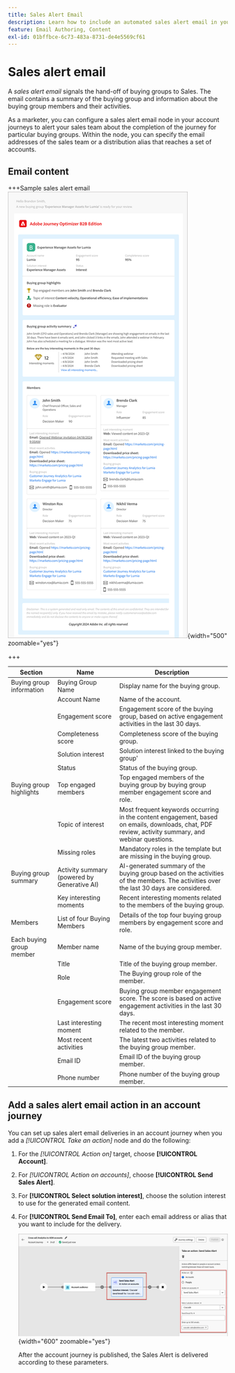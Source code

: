 ```yaml
---
title: Sales Alert Email
description: Learn how to include an automated sales alert email in your account journeys.
feature: Email Authoring, Content
exl-id: 01bffbce-6c73-483a-8731-de4e5569cf61
---
```

# Sales alert email

A _sales alert email_ signals the hand-off of buying groups to Sales. The email contains a summary of the buying group and information about the buying group members and their activities.

As a marketer, you can configure a sales alert email node in your account journeys to alert your sales team about the completion of the journey for particular buying groups. Within the node, you can specify the email addresses of the sales team or a distribution alias that reaches a set of accounts.

## Email content

+++Sample sales alert email
![Example of a sales alert email using the default template](./assets/sales-alert-email-example.png){width="500" zoomable="yes"}

+++

| Section  | Name | Description |
| - | ---- | ----------- |
| Buying group information | Buying Group Name | Display name for the buying group.|
|   | Account Name | Name of the account.|
|   | Engagement score | Engagement score of the buying group, based on active engagement activities in the last 30 days. |
|   | Completeness score | Completeness score of the buying group. |
|   | Solution interest | Solution interest linked to the buying group' |
|   | Status | Status of the buying group. |
| Buying group highlights | Top engaged members | Top engaged members of the buying group by buying group member engagement score and role. |
|   | Topic of interest | Most frequent keywords occurring in the content engagement, based on emails, downloads, chat, PDF review, activity summary, and webinar questions. |
|   | Missing roles | Mandatory roles in the template but are missing in the buying group.|
| Buying group summary | Activity summary (powered by Generative AI) | AI-generated summary of the buying group based on the activities of the members. The activities over the last 30 days are considered. |
|   | Key interesting moments | Recent interesting moments related to the members of the buying group. |
| Members | List of four Buying Members | Details of the top four buying group members by engagement score and role. |
| Each buying group member | Member name | Name of the buying group member. |
|   | Title | Title of the buying group member. |
|   | Role | The Buying group role of the member. |
|   | Engagement score | Buying group member engagement score. The score is based on active engagement activities in the last 30 days. |
|   | Last interesting moment | The recent most interesting moment related to the member. |
|   | Most recent activities | The latest two activities related to the buying group member. |
|   | Email ID | Email ID of the buying group member. |
|   | Phone number | Phone number of the buying group member. |

## Add a sales alert email action in an account journey

You can set up sales alert email deliveries in an account journey when you add a _[!UICONTROL Take an action]_ node and do the following:

1. For the _[!UICONTROL Action on]_ target, choose **[!UICONTROL Account]**.

1. For _[!UICONTROL Action on accounts]_, choose **[!UICONTROL Send Sales Alert]**.

1. For **[!UICONTROL Select solution interest]**, choose the solution interest to use for the generated email content.

1. For **[!UICONTROL Send Email To]**, enter each email address or alias that you want to include for the delivery.

   ![Create new email dialog](assets/sales-alert-email-journey-node.png){width="600" zoomable="yes"}

   After the account journey is published, the Sales Alert is delivered according to these parameters.
